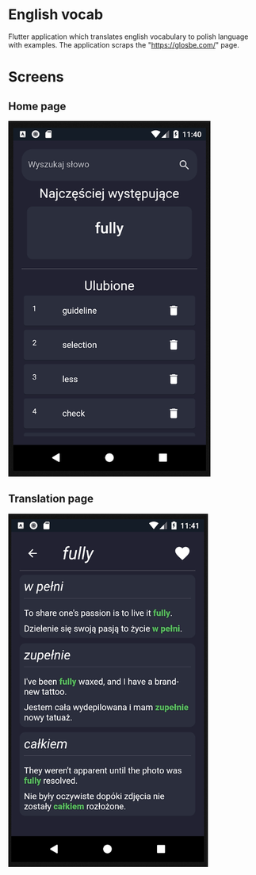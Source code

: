 # English vocab
Flutter application which translates english vocabulary to polish language with examples. The application scraps the "https://glosbe.com/" page. 

# Screens
## Home page
![Home](images/home_page.PNG)
## Translation page
![Translation](images/translation_page.PNG)

